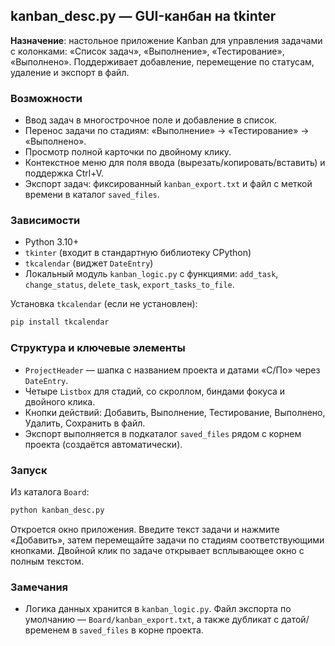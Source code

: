 ## kanban_desc.py — GUI-канбан на tkinter

**Назначение**: настольное приложение Kanban для управления задачами с колонками: «Список задач», «Выполнение», «Тестирование», «Выполнено». Поддерживает добавление, перемещение по статусам, удаление и экспорт в файл.

### Возможности
- Ввод задач в многострочное поле и добавление в список.
- Перенос задачи по стадиям: «Выполнение» → «Тестирование» → «Выполнено».
- Просмотр полной карточки по двойному клику.
- Контекстное меню для поля ввода (вырезать/копировать/вставить) и поддержка Ctrl+V.
- Экспорт задач: фиксированный `kanban_export.txt` и файл с меткой времени в каталог `saved_files`.

### Зависимости
- Python 3.10+
- `tkinter` (входит в стандартную библиотеку CPython)
- `tkcalendar` (виджет `DateEntry`)
- Локальный модуль `kanban_logic.py` с функциями: `add_task`, `change_status`, `delete_task`, `export_tasks_to_file`.

Установка `tkcalendar` (если не установлен):

```bash
pip install tkcalendar
```

### Структура и ключевые элементы
- `ProjectHeader` — шапка с названием проекта и датами «С/По» через `DateEntry`.
- Четыре `Listbox` для стадий, со скроллом, биндами фокуса и двойного клика.
- Кнопки действий: Добавить, Выполнение, Тестирование, Выполнено, Удалить, Сохранить в файл.
- Экспорт выполняется в подкаталог `saved_files` рядом с корнем проекта (создаётся автоматически).

### Запуск
Из каталога `Board`:

```bash
python kanban_desc.py
```

Откроется окно приложения. Введите текст задачи и нажмите «Добавить», затем перемещайте задачи по стадиям соответствующими кнопками. Двойной клик по задаче открывает всплывающее окно с полным текстом.

### Замечания
- Логика данных хранится в `kanban_logic.py`. Файл экспорта по умолчанию — `Board/kanban_export.txt`, а также дубликат с датой/временем в `saved_files` в корне проекта.


